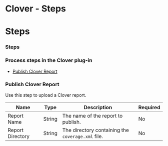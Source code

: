 
Clover - Steps
==============

# Steps


### Steps




### Process steps in the Clover plug-in

* [Publish Clover Report](#publish_clover_report)


### Publish Clover Report

Use this step to upload a Clover report.


| Name | Type | Description                                                                                                          | Required |
| ---- | ---- | -------------------------------------------------------------------------------------------------------------------- | -------- |
| Report Name | String | The name of the report to publish. | No |
| Report Directory | String | The directory containing the `coverage.xml` file. | No |


